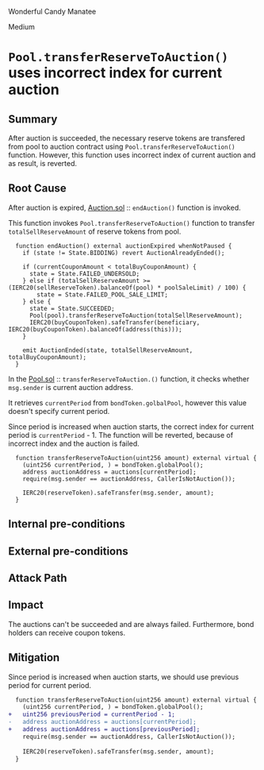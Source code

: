 Wonderful Candy Manatee

Medium

# `Pool.transferReserveToAuction()` uses incorrect index for current auction

## Summary

After auction is succeeded, the necessary reserve tokens are transfered from pool to auction contract using `Pool.transferReserveToAuction()` function. However, this function uses incorrect index of current auction and as result, is reverted.

## Root Cause

After auction is expired, [Auction.sol](https://github.com/sherlock-audit/2024-12-plaza-finance/blob/14a962c52a8f4731bbe4655a2f6d0d85e144c7c2/plaza-evm/src/Auction.sol#L336-L350) :: `endAuction()` function is invoked.

This function invokes `Pool.transferReserveToAuction()` function to transfer `totalSellReserveAmount` of reserve tokens from pool.

```solidity
  function endAuction() external auctionExpired whenNotPaused {
    if (state != State.BIDDING) revert AuctionAlreadyEnded();

    if (currentCouponAmount < totalBuyCouponAmount) {
      state = State.FAILED_UNDERSOLD;
    } else if (totalSellReserveAmount >= (IERC20(sellReserveToken).balanceOf(pool) * poolSaleLimit) / 100) {
        state = State.FAILED_POOL_SALE_LIMIT;
    } else {
      state = State.SUCCEEDED;
      Pool(pool).transferReserveToAuction(totalSellReserveAmount);
      IERC20(buyCouponToken).safeTransfer(beneficiary, IERC20(buyCouponToken).balanceOf(address(this)));
    }

    emit AuctionEnded(state, totalSellReserveAmount, totalBuyCouponAmount);
  }
```

In the [Pool.sol](https://github.com/sherlock-audit/2024-12-plaza-finance/blob/14a962c52a8f4731bbe4655a2f6d0d85e144c7c2/plaza-evm/src/Pool.sol#L577-L583) :: `transferReserveToAuction.()` function, it checks whether `msg.sender` is current auction address.

It retrieves `currentPeriod` from `bondToken.golbalPool`, however this value doesn't specify current period.

Since period is increased when auction starts, the correct index for current period is `currentPeriod` - 1. The function will be reverted, because of incorrect index and the auction is failed.

```solidity
  function transferReserveToAuction(uint256 amount) external virtual {
    (uint256 currentPeriod, ) = bondToken.globalPool();
    address auctionAddress = auctions[currentPeriod];
    require(msg.sender == auctionAddress, CallerIsNotAuction());
    
    IERC20(reserveToken).safeTransfer(msg.sender, amount);
  }
```
## Internal pre-conditions


## External pre-conditions


## Attack Path


## Impact

The auctions can't be succeeded and are always failed. Furthermore, bond holders can receive coupon tokens.

## Mitigation

Since period is increased when auction starts, we should use previous period for current period.

```diff
  function transferReserveToAuction(uint256 amount) external virtual {
    (uint256 currentPeriod, ) = bondToken.globalPool();
+   uint256 previousPeriod = currentPeriod - 1;
-   address auctionAddress = auctions[currentPeriod];
+   address auctionAddress = auctions[previousPeriod];
    require(msg.sender == auctionAddress, CallerIsNotAuction());
    
    IERC20(reserveToken).safeTransfer(msg.sender, amount);
  }
```